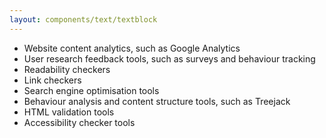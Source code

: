 ```yaml
---
layout: components/text/textblock
---
```


- Website content analytics, such as Google Analytics
- User research feedback tools, such as surveys and behaviour tracking
- Readability checkers
- Link checkers
- Search engine optimisation tools
- Behaviour analysis and content structure tools, such as Treejack
- HTML validation tools
- Accessibility checker tools
